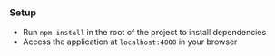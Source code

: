 ### Setup

- Run `npm install` in the root of the project to install dependencies
- Access the application at `localhost:4000` in your browser
